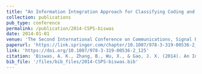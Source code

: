 ```yaml
---
title: "An Information Integration Approach for Classifying Coding and Non-Coding Genomic Data"
collection: publications
pub_type: conference
permalink: /publication/2014-CSPS-biswas
date: 2014-01-01
venue: 'The Second International Conference on Communications, Signal Processing, and System'
paperurl: 'https://link.springer.com/chapter/10.1007/978-3-319-00536-2_125'
link: 'https://doi.org/10.1007/978-3-319-00536-2_125'
citation: 'Biswas, A. K., Zhang, B., Wu, X., & Gao, J. X. (2014). An Information Integration Approach for Classifying Coding and Non-Coding Genomic Data. In The Proceedings of the Second International Conference on Communications, Signal Processing, and Systems (pp. 1085-1093). Springer, Cham.'
bib_file: '/files/bib_files/2014-CSPS-biswas.bib'
---
```


